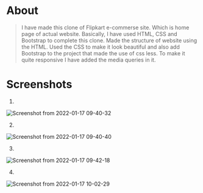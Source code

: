 # About

> I have made this clone of Flipkart e-commerse site. Which is home page of actual website.
> Basically, I have used HTML, CSS and Bootstrap to complete this clone.
> Made the structure of website using the HTML.
> Used the CSS to make it look beautiful and also add Bootstrap to the project that made the use of css less.
> To make it quite responsive I have added the media queries in it. 

# Screenshots
1)
![Screenshot from 2022-01-17 09-40-32](https://user-images.githubusercontent.com/97082607/149708255-cecc7420-1127-4342-9cca-0d495c380bae.png)

2)
![Screenshot from 2022-01-17 09-40-40](https://user-images.githubusercontent.com/97082607/149708307-220bc45d-50d4-4db4-b3d3-c9aceb7ea2e3.png)

3)

![Screenshot from 2022-01-17 09-42-18](https://user-images.githubusercontent.com/97082607/149708318-7ed92620-3d6b-4e3b-95d8-b865d2bb5ce1.png)

4)
![Screenshot from 2022-01-17 10-02-29](https://user-images.githubusercontent.com/97082607/149708476-c5d9fdeb-9323-4dfe-ac5b-5aa53a58ab97.png)

 

